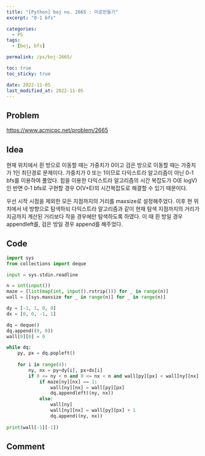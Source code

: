 ```yaml
---
title: "[Python] boj no. 2665 : 미로만들기"
excerpt: "0-1 bfs"

categories:
  - PS
tags:
  - [boj, bfs]

permalink: /ps/boj-2665/

toc: true
toc_sticky: true

date: 2022-11-05
last_modified_at: 2022-11-05
---
```


## Problem

<https://www.acmicpc.net/problem/2665>

## Idea

현재 위치에서 흰 방으로 이동할 때는 가중치가 0이고 검은 방으로 이동할 때는 가중치가 1인 최단경로 문제이다.
가중치가 0 또는 1이므로 다익스트라 알고리즘이 아닌 0-1 bfs를 이용하여 풀었다. 힙을 이용한 다익스트라 알고리즘의
시간 복잡도가 O(E logV)인 반면 0-1 bfs로 구현할 경우 O(V+E)의 시간복잡도로 해결할 수 있기 때문이다.

우선 시작 시점을 제외한 모든 지점까지의 거리를 maxsize로 설정해주었다.
이후 현 위치에서 네 방향으로 탐색하되 다익스트라 알고리즘과 같이 현재 탐색 지점까지의 거리가 지금까지 계산된 거리보다
작을 경우에만 탐색하도록 하였다. 이 때 흰 방일 경우 appendleft를, 검은 방일 경우 append를 해주었다.

## Code

```py
import sys
from collections import deque

input = sys.stdin.readline

n = int(input())
maze = [list(map(int, input().rstrip())) for _ in range(n)]
wall = [[sys.maxsize for _ in range(n)] for _ in range(n)]

dy = [-1, 1, 0, 0]
dx = [0, 0, -1, 1]

dq = deque()
dq.append((0, 0))
wall[0][0] = 0

while dq:
    py, px = dq.popleft()
    
    for i in range(4):
        ny, nx = py+dy[i], px+dx[i]
        if 0 <= ny < n and 0 <= nx < n and wall[py][px] < wall[ny][nx]:
            if maze[ny][nx] == 1:
                wall[ny][nx] = wall[py][px]
                dq.appendleft((ny, nx))
            else:
                wall[ny]
                wall[ny][nx] = wall[py][px] + 1
                dq.append((ny, nx))
                
print(wall[-1][-1])
```

## Comment


